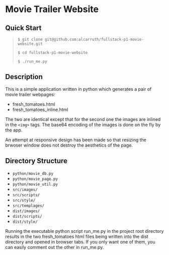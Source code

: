 

# Movie Trailer Website

## Quick Start

> `$ git clone git@github.com:alcarruth/fullstack-p1-movie-website.git`
>
> `$ cd fullstack-p1-movie-website`
>
> `$ ./run_me.py`

## Description 

This is a simple application written in python which generates a
pair of movie trailer webpages:

 * fresh_tomatoes.html
 * fresh_tomatoes_inline.html

The two are identical except that for the second one the images
are inlined in the `<img>` tags.  The base64 encoding of the images
is done on the fly by the app.

An attempt at responsive design has been made so that resizing the
brwoser window does not destroy the aesthetics of the page.

## Directory Structure

 * `python/movie_db.py`
 * `python/movie_page.py`
 * `python/movie_util.py`
 * `src/images/`
 * `src/scripts/`
 * `src/style/`
 * `src/templages/`
 * `dist/images/`
 * `dist/scripts/`
 * `dist/style/`

Running the executable python script run_me.py in the project root directory 
results in the two fresh_tomatoes html files being written into the dist 
directory and opened in browser tabs.  If you only want one of them, you 
can easily comment out the other in run_me.py.

